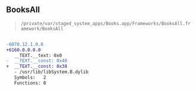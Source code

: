 ## BooksAll

> `/private/var/staged_system_apps/Books.app/Frameworks/BooksAll.framework/BooksAll`

```diff

-6070.12.1.0.0
+6160.0.0.0.0
   __TEXT.__text: 0x0
-  __TEXT.__const: 0x40
+  __TEXT.__const: 0x38
   - /usr/lib/libSystem.B.dylib
   Symbols:   2
   Functions: 0

```
